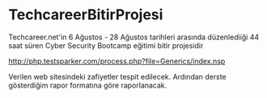 # TechcareerBitirProjesi

Techcareer.net'in 6 Ağustos - 28 Ağustos tarihleri arasında düzenlediiği  44 saat süren  Cyber Security Bootcamp eğitimi bitir projesidir


http://php.testsparker.com/process.php?file=Generics/index.nsp

Verilen web sitesindeki zafiyetler tespit edilecek. Ardından derste gösterdiğim rapor formatına göre raporlanacak.
